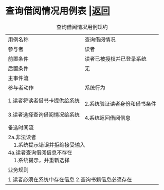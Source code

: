 # 查询借阅情况用例表 |[返回](./README.md)

<table>
<caption>查询借阅情况用例规约</caption>
<tr>
    <td>用例名称</td><td>查询借阅情况</td>
</tr>
<tr>
    <td>参与者</td><td>读者</td>
</tr>
<tr>
    <td>前置条件</td><td>读者已被授权并已登录系统</td>
</tr>
<tr>
    <td>后置条件</td><td>无</td>
</tr>
<tr>
    <td colspan="2">主事件流</td>
</tr>
<tr>
    <td>参与者动作</td>
    <td>系统行为</td>
</tr>
<tr>
    <td>
        1.读者将读者借书卡提供给系统<br><br>
        3.读者选择查询借阅情况给系统
    </td>
    <td><br>
        2.系统验证读者身份和借书条件<br><br>
        4.系统返回借阅信息
    </td>
</tr>
<tr>
    <td colspan="2">备选时间流</td>
</tr>
<tr>
<td colspan="2">
    2a.非法读者<br>
    &nbsp;&nbsp;&nbsp;&nbsp;1.系统提示错误并拒绝接受输入<br>
    4a.读者查询借阅信息不存在<br>
        &nbsp;&nbsp;&nbsp;&nbsp;1.系统提示，并重新选择<br>
</td>
</tr>
<tr>
    <td colspan="2">业务规则</td>
</tr>
<tr>
    <td colspan="2">
        1.读者必须在系统中存在信息
        2.查询书籍信息必须存在
    </td>
</tr>
</table>